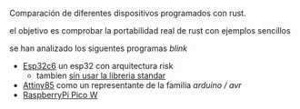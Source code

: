 Comparación de diferentes dispositivos programados con rust.

el objetivo es comprobar la portabilidad real de rust con ejemplos sencillos

se han analizado los siguentes programas *blink*

- [Esp32c6](./blink-esp32c6/README.md) un esp32 con arquitectura risk
    - tambien [sin usar la libreria standar](./blink-esp32c6-nostd/README.md)
- [Attiny85](./blink-attiny85/README.md) como un representante de la familia *arduino / avr*
- [RaspberryPi Pico W](./blink-rpipico/readme.md)
